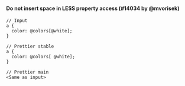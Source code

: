 #### Do not insert space in LESS property access (#14034 by @mvorisek)

<!-- prettier-ignore -->
```less
// Input
a {
  color: @colors[@white];
}

// Prettier stable
a {
  color: @colors[ @white];
}

// Prettier main
<Same as input>
```
